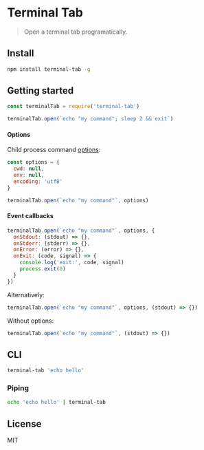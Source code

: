# Terminal Tab

> Open a terminal tab programatically.

## Install

```bash
npm install terminal-tab -g
```

## Getting started

```javascript
const terminalTab = require('terminal-tab')

terminalTab.open(`echo "my command"; sleep 2 && exit`)
```

#### Options

Child process command [options](https://nodejs.org/dist/latest-v8.x/docs/api/child_process.html#child_process_child_process_exec_command_options_callback):

```javascript
const options = {
  cwd: null,
  env: null,
  encoding: 'utf8'
}

terminalTab.open(`echo "my command"`, options)
```

#### Event callbacks

```javascript
terminalTab.open(`echo "my command"`, options, {
  onStdout: (stdout) => {},
  onStderr: (stderr) => {},
  onError: (error) => {},
  onExit: (code, signal) => {
    console.log('exit:', code, signal)
    process.exit(0)
  }
})
```

Alternatively:

```javascript
terminalTab.open(`echo "my command"`, options, (stdout) => {})
```

Without options:

```javascript
terminalTab.open(`echo "my command"`, (stdout) => {})
```

## CLI

```bash
terminal-tab 'echo hello'
```

### Piping

```bash
echo 'echo hello' | terminal-tab
```

## License

MIT
